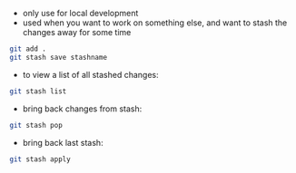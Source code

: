 
- only use for local development
- used when you want to work on something else, and want to stash the changes away for some time

```bash
git add .
git stash save stashname
```

- to view a list of all stashed changes:
```bash
git stash list
```

- bring back changes from stash:
```bash
git stash pop
```

- bring back last stash:
```bash
git stash apply
```